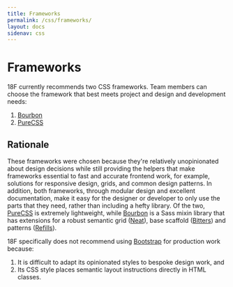```yaml
---
title: Frameworks
permalink: /css/frameworks/
layout: docs
sidenav: css
---
```

# Frameworks

18F currently recommends two CSS frameworks. Team members can choose the
framework that best meets project and design and development needs:

1. [Bourbon]
2. [PureCSS]

## Rationale
These frameworks were chosen because they're relatively unopinionated about
design decisions while still providing the helpers that make frameworks
essential to fast and accurate frontend work, for example, solutions for
responsive design, grids, and common design patterns. In addition, both
frameworks, through modular design and excellent documentation, make it easy
for the designer or developer to only use the parts that they need, rather than
including a hefty library. Of the two, [PureCSS] is extremely lightweight,
while [Bourbon] is a Sass mixin library that has extensions for a robust
semantic grid ([Neat]), base scaffold ([Bitters]) and patterns ([Refills]).

18F specifically does not recommend using [Bootstrap] for production work
because:

1. It is difficult to adapt its opinionated styles to bespoke design work, and
2. Its CSS style places semantic layout instructions directly in HTML classes.

[Bitters]: http://bitters.bourbon.io/
[Bootstrap]: http://getbootstrap.com/
[Bourbon]: http://bourbon.io/
[Neat]: http://neat.bourbon.io/
[PureCSS]: http://purecss.io/
[Refills]: http://refills.bourbon.io/
